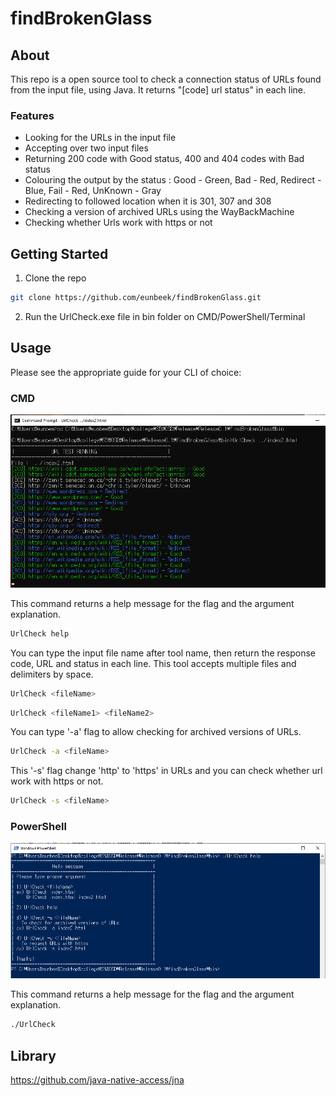 # findBrokenGlass

## About
This repo is a open source tool to check a connection status of URLs found from the input file, using Java. It returns "[code] url status" in each line.

### Features
 - Looking for the URLs in the input file
 - Accepting over two input files
 - Returning 200 code with Good status, 400 and 404 codes with Bad status
 - Colouring the output by the status : Good - Green, Bad - Red, Redirect - Blue, Fail - Red, UnKnown - Gray
 - Redirecting to followed location when it is 301, 307 and 308
 - Checking a version of archived URLs using the WayBackMachine
 - Checking whether Urls work with https or not

## Getting Started
 
  1. Clone the repo
  
  ```bash
  git clone https://github.com/eunbeek/findBrokenGlass.git
  ```
  
  2. Run the UrlCheck.exe file in bin folder on CMD/PowerShell/Terminal

 
## Usage
Please see the appropriate guide for your CLI of choice:

 ### CMD
   <p align="Left">
     <img src="./asset/defaultTool.png" alt="DefaultPic" width="738">
   </p>
   
  This command returns a help message for the flag and the argument explanation.
  ```bash
  UrlCheck help
  ```
  
  You can type the input file name after tool name, then return the response code, URL and status in each line.
  This tool accepts multiple files and delimiters by space.
  ```bash
  UrlCheck <fileName>
  ```

  ```bash
  UrlCheck <fileName1> <fileName2>
  ```
  
  You can type '-a' flag to allow checking for archived versions of URLs.
  ```bash
  UrlCheck -a <fileName>
  ```
   
  This '-s' flag change 'http' to 'https' in URLs and you can check whether url work with https or not. 
  ```bash
  UrlCheck -s <fileName>
  ```

 ### PowerShell
  <p align="">
 <img src="./asset/psTool.png" alt="DefaultPic" width="738"/>
 </p>

  This command returns a help message for the flag and the argument explanation.
  ```bash
  ./UrlCheck 
  ```
  
## Library 
https://github.com/java-native-access/jna
  
  



